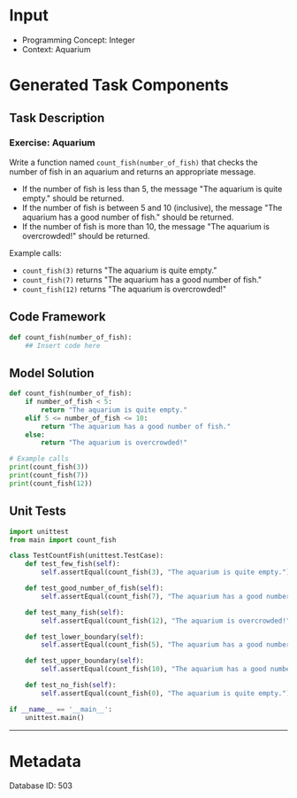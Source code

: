 # Input
- Programming Concept: Integer
- Context: Aquarium

# Generated Task Components
## Task Description
### Exercise: Aquarium

Write a function named `count_fish(number_of_fish)` that checks the number of fish in an aquarium and returns an appropriate message.

- If the number of fish is less than 5, the message "The aquarium is quite empty." should be returned.
- If the number of fish is between 5 and 10 (inclusive), the message "The aquarium has a good number of fish." should be returned.
- If the number of fish is more than 10, the message "The aquarium is overcrowded!" should be returned.

Example calls:
- `count_fish(3)` returns "The aquarium is quite empty."
- `count_fish(7)` returns "The aquarium has a good number of fish."
- `count_fish(12)` returns "The aquarium is overcrowded!"

## Code Framework
```python
def count_fish(number_of_fish):
    ## Insert code here
```

## Model Solution
```python
def count_fish(number_of_fish):
    if number_of_fish < 5:
        return "The aquarium is quite empty."
    elif 5 <= number_of_fish <= 10:
        return "The aquarium has a good number of fish."
    else:
        return "The aquarium is overcrowded!"

# Example calls
print(count_fish(3))
print(count_fish(7))
print(count_fish(12))
```

## Unit Tests
```python
import unittest
from main import count_fish

class TestCountFish(unittest.TestCase):
    def test_few_fish(self):
        self.assertEqual(count_fish(3), "The aquarium is quite empty.")

    def test_good_number_of_fish(self):
        self.assertEqual(count_fish(7), "The aquarium has a good number of fish.")

    def test_many_fish(self):
        self.assertEqual(count_fish(12), "The aquarium is overcrowded!")

    def test_lower_boundary(self):
        self.assertEqual(count_fish(5), "The aquarium has a good number of fish.")

    def test_upper_boundary(self):
        self.assertEqual(count_fish(10), "The aquarium has a good number of fish.")

    def test_no_fish(self):
        self.assertEqual(count_fish(0), "The aquarium is quite empty.")

if __name__ == '__main__':
    unittest.main()
```
___
# Metadata
Database ID: 503
